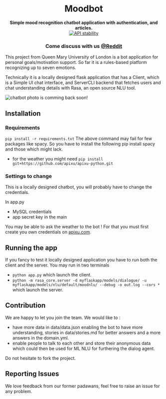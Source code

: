 <h1 align="center">Moodbot</h1> 
<div align="center">
  <strong>Simple mood recognition chatbot application with authentication, and articles.</strong>
</div>


<div align="center">
  <!-- Stability -->
  <a href="https://nodejs.org/api/documentation.html#documentation_stability_index">
    <img src="https://img.shields.io/badge/stability-experimental-orange.svg?style=flat-square"
      alt="API stability" />
  </a>
  <!-- Build Status 
  <a href="https://travis-ci.org/choojs/choo">
    <img src="https://img.shields.io/travis/choojs/choo/master.svg?style=flat-square"
      alt="Build Status" />
  </a>-->
  <!-- Test Coverage 
  <a href="https://codecov.io/github/choojs/choo">
    <img src="https://img.shields.io/codecov/c/github/choojs/choo/master.svg?style=flat-square"
      alt="Test Coverage" />
  </a>-->
  <!-- Downloads 
  <a href="https://npmjs.org/package/choo">
    <img src="https://img.shields.io/npm/dt/choo.svg?style=flat-square"
      alt="Downloads" />
  </a>-->
  <!-- Standard 
  <a href="https://standardjs.com">
    <img src="https://img.shields.io/badge/code%20style-standard-brightgreen.svg?style=flat-square"
      alt="Standard" />
  </a>-->
</div>

<div align="center">
  <h3>
	<!--
    <a href="https://choo.io">
      Website
    </a>
    <span> | </span>
    <a href="https://github.com/choojs/choo-handbook">
      Handbook
    </a>
    <span> | </span>
    <a href="https://github.com/YerkoPalma/awesome-choo">
      Ecosystem
    </a>
    <span> | </span>-->
    <!-- <a href="https://github.com/trainyard/choo-cli"> -->
    <!--   CLI -->
    <!-- </a> -->
    <!-- <span> | </span> -->
	<!--
    <a href="https://github.com/choojs/choo/blob/master/.github/CONTRIBUTING.md">
      Contributing
    </a>
    <span> | </span>-->
	Come discuss with us 
    <a href="https://www.reddit.com/r/Moodbot/">
      @Reddit
    </a>
	<!--
    <span> | </span>
    <a href="https://webchat.freenode.net/?channels=choo">
      Chat
    </a>-->
  </h3>
</div>


This project from Queen Mary University of London is a bot application for personal goals/motivation support. So far it is a rules-based platform recognizing up to seven emotions.

Technically it is a locally designed flask application that has a Client, which is a Simple UI chat interface, and ServerCLI backend that fetches users and chat understanding details with Rasa, an open source NLU tool.

![chatbot photo is comming back soon!](https://i.stack.imgur.com/sAtgy.png)

<h2> Installation </h2>

<h3> Requirements</h3>

`pip install -r requirements.txt` The above command may fail for few packages like spacy. So you have to install the following pip install spacy and those which might lack.

 - for the weather you might need `pip install git+https://github.com/apixu/apixu-python.git`

<h3> Settings to change</h3>

This is a locally designed chatbot, you will probably have to change the credentials.

In app.py
 - MySQL credentials 
 - app secret key in the main

You may be able to ask the weather to the bot ! For that you must first create you own credentials on [apixu.com](https://www.apixu.com/).


<h2> Running the app </h2>

If you fancy to test it locally designed application you have to run both the client and the server.
You may run in two terminals
 - `python app.py` which launch the client.
 - `python -m rasa_core.server -d myflaskapp/models/dialogue/ -u myflaskapp/models/nlu/default/moodnlu/ --debug -o out.log --cors *` which launch the server.

<h2> Contribution </h2>

We are happy to let you join the team. We would like to :

 - have more data in data/data.json enabling the bot to have more understanding, stories in data/stories.md for better answers and a more answers in the domain.yml.
 - enable people to talk to each other and store their anonymous data which could then be used for ML NLU for furthering the dialog agent.

Do not hesitate to fork the project.

<h2> Reporting Issues</h2>

We love feedback from our former padawans, feel free to raise an issue for any problem.

